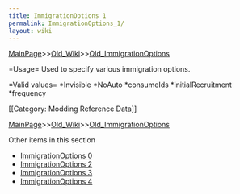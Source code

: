 ```yaml
---
title: ImmigrationOptions 1
permalink: ImmigrationOptions_1/
layout: wiki
---
```


[MainPage](/keeperrl_wiki/ "wikilink")>>[Old_Wiki](/keeperrl_wiki/Old_Wiki "wikilink")>>[Old_ImmigrationOptions](/keeperrl_wiki/Old_ImmigrationOptions "wikilink")

=Usage=
Used to specify various immigration options.

=Valid values=
*Invisible
*NoAuto
*consumeIds
*initialRecruitment
*frequency

[[Category: Modding Reference Data]]

[MainPage](/keeperrl_wiki/ "wikilink")>>[Old_Wiki](/keeperrl_wiki/Old_Wiki "wikilink")>>[Old_ImmigrationOptions](/keeperrl_wiki/Old_ImmigrationOptions "wikilink")

Other items in this section
-    [ImmigrationOptions 0](/keeperrl_wiki/ImmigrationOptions_0 "wikilink")
-    [ImmigrationOptions 2](/keeperrl_wiki/ImmigrationOptions_2 "wikilink")
-    [ImmigrationOptions 3](/keeperrl_wiki/ImmigrationOptions_3 "wikilink")
-    [ImmigrationOptions 4](/keeperrl_wiki/ImmigrationOptions_4 "wikilink")
